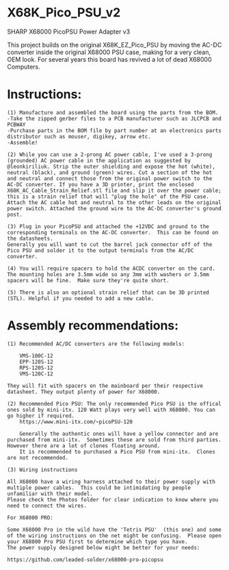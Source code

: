 # X68K_Pico_PSU_v2
SHARP X68000 PicoPSU Power Adapter v3

This project builds on the original X68K_EZ_Pico_PSU by moving the AC-DC converter inside the original X68000 PSU case, making for a very clean, OEM look.
For several years this board has revived a lot of dead X68000 Computers.

# Instructions:

	(1) Manufacture and assembled the board using the parts from the BOM.
	-Take the zipped gerber files to a PCB manufacturer such as JLCPCB and PCBWAY
	-Purchase parts in the BOM file by part number at an electronics parts distributor such as mouser, digikey, arrow etc.
	-Assemble!

	(2) While you can use a 2-prong AC power cable, I've used a 3-prong (grounded) AC power cable in the application as suggested by @leonkiriliuk. Strip the outer shielding and expose the hot (white), neutral (black), and ground (green) wires. Cut a section of the hot and neutral and connect those from the original power switch to the AC-DC converter. If you have a 3D printer, print the enclosed X68K_AC_Cable_Strain_Relief.stl file and slip it over the power cable; this is a strain relief that will "plug the hole" of the PSU case. Attach the AC cable hot and neutral to the other leads on the original power switch. Attached the ground wire to the AC-DC converter's ground post.

	(3) Plug in your PicoPSU and attached the +12VDC and ground to the corresponding terminals on the AC-DC converter.  This can be found on the datasheets. 
	Generally you will want to cut the barrel jack connector off of the Pico PSU and solder it to the output terminals from the AC/DC converter.

	(4) You will require spacers to hold the ACDC converter on the card.  The mounting holes are 3.5mm wide so any 3mm with washers or 3.5mm spacers will be fine.  Make sure they're quite short.

	(5) There is also an optional strain relief that can be 3D printed (STL). Helpful if you needed to add a new cable.

# Assembly recommendations:

	(1) Recommended AC/DC converters are the following models:
 
		VMS-100C-12
		EPP-120S-12
		RPS-120S-12
		VMS-120C-12
	
	They will fit with spacers on the mainboard per their respective datasheet. They output plenty of power for X68000.  
	
	(2) Recommended Pico PSU: The only recommended Pico PSU is the offical ones sold by mini-itx. 120 Watt plays very well with X68000. You can go higher if required.
		https://www.mini-itx.com/~picoPSU-120
		
		Generally the authentic ones will have a yellow connector and are purchased from mini-itx.  Sometimes these are sold from third parties.  However there are a lot of clones floating around.
		It is recommended to purchased a Pico PSU from mini-itx.  Clones are not recommended.
		
	(3) Wiring instructions
 
	All X68000 have a wiring harness attached to their power supply with multiple power cables.  This could be intimidating by people unfamiliar with their model.  
	Please check the Photos folder for clear indication to know where you need to connect the wires.
	
	For X68000 PRO:
	
	Some X68000 Pro in the wild have the 'Tetris PSU'  (this one) and some of the wiring instructions on the net might be confusing.  Please open your X68000 Pro PSU first to determine which type you have.
	The power supply designed below might be better for your needs:
	
	https://github.com/leaded-solder/x68000-pro-picopsu
		
		
		
		
